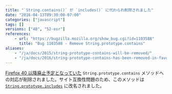 ```yaml
---
title: "`String.contains()` が `includes()` に代わられ削除されました"
date: "2016-04-13T09:30:00-07:00"
categories: ["javascript"]
tags: []
versions: ["48", "52-esr"]
references:
    - url: "https://bugzilla.mozilla.org/show_bug.cgi?id=1103588"
      title: "Bug 1103588 - Remove String.prototype.contains"
aliases:
    - "/ja/docs/2015/string-prototype-contains-will-be-removed/"
    - "/ja/docs/2016/string-prototype-contains-has-been-removed-in-favour-of-includes/"
---
```

[Firefox 40 以降廃止予定となっていた](https://www.fxsitecompat.dev/ja/docs/2015/string-prototype-contains-has-been-renamed-to-includes/) `String.prototype.contains` メソッドへの対応が削除されました。サイト互換性問題のため、このメソッドは [`String.prototype.includes`](https://developer.mozilla.org/docs/Web/JavaScript/Reference/Global_Objects/String/includes) に改名されました。
